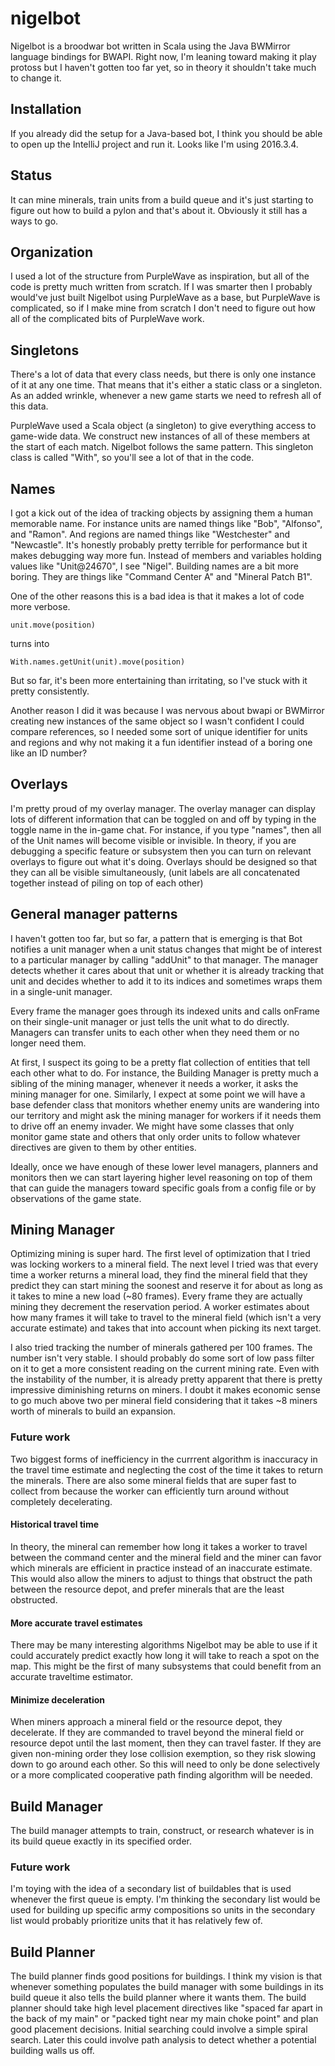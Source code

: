 # nigelbot
Nigelbot is a broodwar bot written in Scala using the Java BWMirror language bindings for BWAPI. Right now, I'm leaning toward making it play protoss but I haven't gotten too far yet, so in theory it shouldn't take much to change it.

## Installation
If you already did the setup for a Java-based bot, I think you should be able to open up the IntelliJ project and run it. Looks like I'm 
using 2016.3.4.

## Status
It can mine minerals, train units from a build queue and it's just starting to figure out how to build a pylon and that's about it. Obviously it still has a ways to go.

## Organization
I used a lot of the structure from PurpleWave as inspiration, but all of the code is pretty much written from scratch. If I was smarter then I probably would've just built Nigelbot using PurpleWave as a base, but PurpleWave is complicated, so if I make mine from scratch I don't need to figure out how all of the complicated bits of PurpleWave work.

## Singletons
There's a lot of data that every class needs, but there is only one instance of it at any one time. That means that it's either a static class or a singleton. As an added wrinkle, whenever a new game starts we need to refresh all of this data.

PurpleWave used a Scala object (a singleton) to give everything access to game-wide data. We construct new instances of all of these members at the start of each match. Nigelbot follows the same pattern. This singleton class is called "With", so you'll see a lot of that in the code.

## Names
I got a kick out of the idea of tracking objects by assigning them a human memorable name. For instance units are named things like "Bob", "Alfonso", and "Ramon". And regions are named things like "Westchester" and "Newcastle". It's honestly probably pretty terrible for performance but it makes debugging way more fun. Instead of members and variables holding values like "Unit@24670", I see "Nigel". Building names are a bit more boring. They are things like "Command Center A" and "Mineral Patch B1".

One of the other reasons this is a bad idea is that it makes a lot of code more verbose.

```
unit.move(position)
```
turns into 
```
With.names.getUnit(unit).move(position)
```

But so far, it's been more entertaining than irritating, so I've stuck with it pretty consistently.

Another reason I did it was because I was nervous about bwapi or BWMirror creating new instances of the same object so I wasn't confident I could compare references, so I needed some sort of unique identifier for units and regions and why not making it a fun identifier instead of a boring one like an ID number?

## Overlays
I'm pretty proud of my overlay manager. The overlay manager can display lots of different information that can be toggled on and off by typing in the toggle name in the in-game chat. For instance, if you type "names", then all of the Unit names will become visible or invisible. In theory, if you are debugging a specific feature or subsystem then you can turn on relevant overlays to figure out what it's doing. Overlays should be designed so that they can all be visible simultaneously, (unit labels are all concatenated together instead of piling on top of each other)

## General manager patterns
I haven't gotten too far, but so far, a pattern that is emerging is that Bot notifies a unit manager when a unit status changes that might be of interest to a particular manager by calling "addUnit" to that manager. The manager detects whether it cares about that unit or whether it is already tracking that unit and decides whether to add it to its indices and sometimes wraps them in a single-unit manager.

Every frame the manager goes through its indexed units and calls onFrame on their single-unit manager or just tells the unit what to do directly. Managers can transfer units to each other when they need them or no longer need them.

At first, I suspect its going to be a pretty flat collection of entities that tell each other what to do. For instance, the Building Manager is pretty much a sibling of the mining manager, whenever it needs a worker, it asks the mining manager for one. Similarly, I expect at some point we will have a base defender class that monitors whether enemy units are wandering into our territory and might ask the mining manager for workers if it needs them to drive off an enemy invader. We might have some classes that only monitor game state and others that only order units to follow whatever directives are given to them by other entities.

Ideally, once we have enough of these lower level managers, planners and monitors then we can start layering higher level reasoning on top of them that can guide the managers toward specific goals from a config file or by observations of the game state.

## Mining Manager
Optimizing mining is super hard. The first level of optimization that I tried was locking workers to a mineral field. The next level I tried was that every time a worker returns a mineral load, they find the mineral field that they predict they can start mining the soonest and reserve it for about as long as it takes to mine a new load (~80 frames). Every frame they are actually mining they decrement the reservation period. A worker estimates about how many frames it will take to travel to the mineral field (which isn't a very accurate estimate) and takes that into account when picking its next target.

I also tried tracking the number of minerals gathered per 100 frames. The number isn't very stable. I should probably do some sort of low pass filter on it to get a more consistent reading on the current mining rate. Even with the instability of the number, it is already pretty apparent that there is pretty impressive diminishing returns on miners. I doubt it makes economic sense to go much above two per mineral field considering that it takes ~8 miners worth of minerals to build an expansion.

### Future work
Two biggest forms of inefficiency in the currrent algorithm is inaccuracy in the travel time estimate and neglecting the cost of the time it takes to return the minerals. There are also some mineral fields that are super fast to collect from because the worker can efficiently turn around without completely decelerating.

#### Historical travel time
In theory, the mineral can remember how long it takes a worker to travel between the command center and the mineral field and the miner can favor which minerals are efficient in practice instead of an inaccurate estimate. This would also allow the miners to adjust to things that obstruct the path between the resource depot, and prefer minerals that are the least obstructed.

#### More accurate travel estimates
There may be many interesting algorithms Nigelbot may be able to use if it could accurately predict exactly how long it will take to reach a spot on the map. This might be the first of many subsystems that could benefit from an accurate traveltime estimator.

#### Minimize deceleration
When miners approach a mineral field or the resource depot, they decelerate. If they are commanded to travel beyond the mineral field or resource depot until the last moment, then they can travel faster. If they are given non-mining order they lose collision exemption, so they risk slowing down to go around each other. So this will need to only be done selectively or a more complicated cooperative path finding algorithm will be needed.

## Build Manager
The build manager attempts to train, construct, or research whatever is in its build queue exactly in its specified order.

### Future work
I'm toying with the idea of a secondary list of buildables that is used whenever the first queue is empty. I'm thinking the secondary list would be used for building up specific army compositions so units in the secondary list would probably prioritize units that it has relatively few of.

## Build Planner
The build planner finds good positions for buildings. I think my vision is that whenever something populates the build manager with some buildings in its build queue it also tells the build planner where it wants them. The build planner should take high level placement directives like "spaced far apart in the back of my main" or "packed tight near my main choke point" and plan good placement decisions. Initial searching could involve a simple spiral search. Later this could involve path analysis to detect whether a potential building walls us off.


